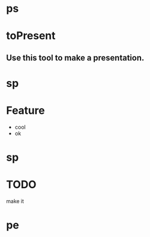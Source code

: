 # ps
# toPresent
## Use this tool to make a presentation.
# sp
# Feature
- cool   
- ok   

# sp

# TODO
make it
# pe